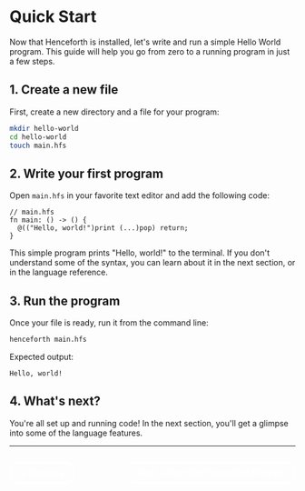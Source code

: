 # Quick Start

Now that Henceforth is installed, let's write and run a simple Hello World program.
This guide will help you go from zero to a running program in just a few steps.

## 1. Create a new file

First, create a new directory and a file for your program:

```bash
mkdir hello-world
cd hello-world
touch main.hfs
```

## 2. Write your first program

Open `main.hfs` in your favorite text editor and add the following code:

```
// main.hfs
fn main: () -> () {
  @(("Hello, world!")print (...)pop) return;
}
```

This simple program prints "Hello, world!" to the terminal. If you don't understand some of the syntax, you can learn about it in the next section, or in the language reference.

## 3. Run the program

Once your file is ready, run it from the command line:
```bash
henceforth main.hfs
```
Expected output:
```
Hello, world!
```

## 4. What's next?

You're all set up and running code! In the next section, you'll get a glimpse into some of the language features.
<hr>
<div style="
  display: flex;
  justify-content: space-between;
  align-items: center;
  flex-wrap: wrap;
  margin-top: 1em;
">
  <a href="installation.html"
     style="
       display: inline-block;
       padding: 8px 16px;
       border: 2px solid white;
       border-radius: 12px;
       color: white;
       text-decoration: none;
       font-weight: bold;
       background: transparent;
       transition: all 0.2s ease-in-out;
     "
     onmouseover="this.style.background='white'; this.style.color='#222';"
     onmouseout="this.style.background='transparent'; this.style.color='white';">
    ← Previous
  </a>

  <a href="first-program.html"
     style="
       display: inline-block;
       padding: 8px 16px;
       border: 2px solid white;
       border-radius: 12px;
       color: white;
       text-decoration: none;
       font-weight: bold;
       background: transparent;
       transition: all 0.2s ease-in-out;
     "
     onmouseover="this.style.background='white'; this.style.color='#222';"
     onmouseout="this.style.background='transparent'; this.style.color='white';">
    Next → Your First Henceforth Program
  </a>
</div>

